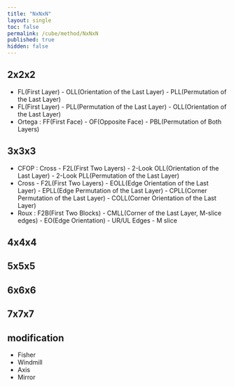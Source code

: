 ```yaml
---
title: "NxNxN"
layout: single
toc: false
permalink: /cube/method/NxNxN
published: true
hidden: false
---
```


<head>
  <base target="_blank">
</head>



## 2x2x2

- FL(First Layer) - OLL(Orientation of the Last Layer) - PLL(Permutation of the Last Layer)
- FL(First Layer) - PLL(Permutation of the Last Layer) - OLL(Orientation of the Last Layer)
- Ortega : FF(First Face) - OF(Opposite Face) - PBL(Permutation of Both Layers)

## 3x3x3

- CFOP : Cross - F2L(First Two Layers) - 2-Look OLL(Orientation of the Last Layer) - 2-Look PLL(Permutation of the Last Layer)
- Cross - F2L(First Two Layers) - EOLL(Edge Orientation of the Last Layer) - EPLL(Edge Permutation of the Last Layer) - CPLL(Corner Permutation of the Last Layer) - COLL(Corner Orientation of the Last Layer)
- Roux : F2B(First Two Blocks) - CMLL(Corner of the Last Layer, M-slice edges) - EO(Edge Orientation) - UR/UL Edges - M slice

## 4x4x4

## 5x5x5

## 6x6x6

## 7x7x7

## modification

- Fisher
- Windmill
- Axis
- Mirror
